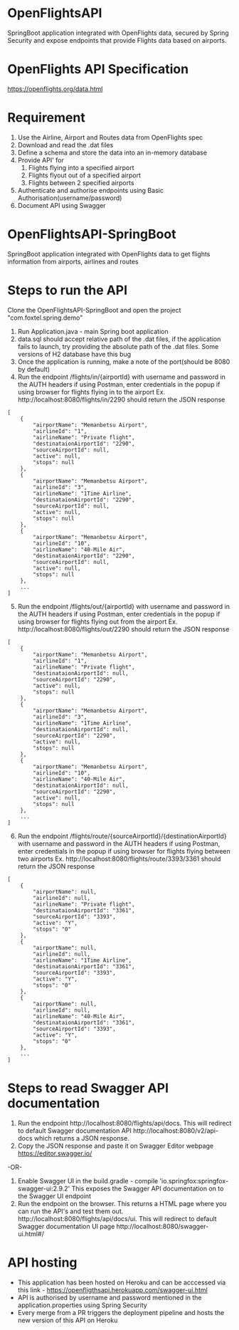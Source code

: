 # OpenFlightsAPI
SpringBoot application integrated with OpenFlights data, secured by Spring Security and expose endpoints that provide Flights data based on airports.
# OpenFlights API Specification
https://openflights.org/data.html

# Requirement
1. Use the Airline, Airport and Routes data from OpenFlights spec
2. Download and read the .dat files
3. Define a schema and store the data into an in-memory database
4. Provide API' for
    1. Flights flying into a specified airport
    2. Flights flyout out of a specified airport
    3. Flights between 2 specified airports
5. Authenticate and authorise endpoints using Basic Authorisation(username/password)
6. Document API using Swagger

# OpenFlightsAPI-SpringBoot
SpringBoot application integrated with OpenFlights data to get flights information from airports, airlines and routes

# Steps to run the API
Clone the OpenFlightsAPI-SpringBoot and open the project "com.foxtel.spring.demo"
1. Run Application.java - main Spring boot application
2. data.sql should accept relative path of the .dat files, if the application fails to launch, try providing the absolute path of the .dat files. Some versions of H2 database have this bug
3. Once the application is running, make a note of the port(should be 8080 by default)
4. Run the endpoint /flights/in/{airportId} with username and password in the AUTH headers if using Postman, enter credentials in the popup if using browser for flights flying in to the airport
Ex. http://localhost:8080/flights/in/2290 should return the JSON response
```
[
    {
        "airportName": "Memanbetsu Airport",
        "airlineId": "1",
        "airlineName": "Private flight",
        "destinataionAirportId": "2290",
        "sourceAirportId": null,
        "active": null,
        "stops": null
    },
    {
        "airportName": "Memanbetsu Airport",
        "airlineId": "3",
        "airlineName": "1Time Airline",
        "destinataionAirportId": "2290",
        "sourceAirportId": null,
        "active": null,
        "stops": null
    },
    {
        "airportName": "Memanbetsu Airport",
        "airlineId": "10",
        "airlineName": "40-Mile Air",
        "destinataionAirportId": "2290",
        "sourceAirportId": null,
        "active": null,
        "stops": null
    },
    ...
]
```

5. Run the endpoint /flights/out/{airportId} with username and password in the AUTH headers if using Postman, enter credentials in the popup if using browser for flights flying out from the airport
Ex. http://localhost:8080/flights/out/2290 should return the JSON response
```
[
    {
        "airportName": "Memanbetsu Airport",
        "airlineId": "1",
        "airlineName": "Private flight",
        "destinataionAirportId": null,
        "sourceAirportId": "2290",
        "active": null,
        "stops": null
    },
    {
        "airportName": "Memanbetsu Airport",
        "airlineId": "3",
        "airlineName": "1Time Airline",
        "destinataionAirportId": null,
        "sourceAirportId": "2290",
        "active": null,
        "stops": null
    },
    {
        "airportName": "Memanbetsu Airport",
        "airlineId": "10",
        "airlineName": "40-Mile Air",
        "destinataionAirportId": null,
        "sourceAirportId": "2290",
        "active": null,
        "stops": null
    },
    ...
]
```

6. Run the endpoint /flights/route/{sourceAirportId}/{destinationAirportId} with username and password in the AUTH headers if using Postman, enter credentials in the popup if using browser for flights flying between two airports
Ex. http://localhost:8080/flights/route/3393/3361 should return the JSON response
```
[
    {
        "airportName": null,
        "airlineId": null,
        "airlineName": "Private flight",
        "destinataionAirportId": "3361",
        "sourceAirportId": "3393",
        "active": "Y",
        "stops": "0"
    },
    {
        "airportName": null,
        "airlineId": null,
        "airlineName": "1Time Airline",
        "destinataionAirportId": "3361",
        "sourceAirportId": "3393",
        "active": "Y",
        "stops": "0"
    },
    {
        "airportName": null,
        "airlineId": null,
        "airlineName": "40-Mile Air",
        "destinataionAirportId": "3361",
        "sourceAirportId": "3393",
        "active": "Y",
        "stops": "0"
    },
    ...
]
```
# Steps to read Swagger API documentation
1. Run the endpoint http://localhost:8080/flights/api/docs. This will redirect to default Swagger documentation API http://localhost:8080/v2/api-docs which returns a JSON response.
2. Copy the JSON response and paste it on Swagger Editor webpage https://editor.swagger.io/

-OR-

1. Enable Swagger UI in the build.gradle - compile 'io.springfox:springfox-swagger-ui:2.9.2'
This exposes the Swagger API documentation on to the Swagger UI endpoint
2. Run the endpoint on the browser. This returns a HTML page where you can run the API's and test them out.
http://localhost:8080/flights/api/docs/ui. This will redirect to default Swagger documentation UI page http://localhost:8080/swagger-ui.html#/

# API hosting
- This application has been hosted on Heroku and can be acccessed via this link - https://openfligthsapi.herokuapp.com/swagger-ui.html
- API is authorised by username and password mentioned in the application.properties using Spring Security
- Every merge from a PR triggers the deployment pipeline and hosts the new version of this API on Heroku
